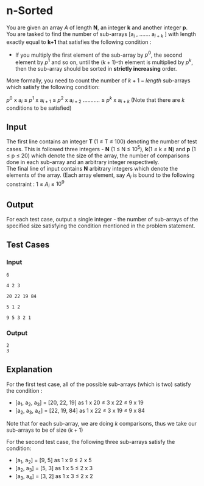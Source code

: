 # n-Sorted

You are given an array $A$ of length **N**, an integer **k** and another integer **p**. You are tasked to find the number of sub-arrays [a<sub>$i$</sub> , ....... a<sub>$i+k$</sub> ] with length exactly equal to **k+1** that satisfies the following condition :
- If you multiply the first element of the sub-array by $p^0$, the second element by $p^1$ and so on, until the $(k+1)$-th element is multiplied by $p^k$, then the sub-array should be sorted in **strictly increasing** order. 

More formally, you need to count the number of $k+1-length$ sub-arrays which satisfy the following condition:

$p^0$ x a<sub>$i$</sub> $\leq$ $p^1$ x a<sub>$i+1$</sub> $\leq$ $p^2$ x a<sub>$i+2$</sub> ........... $\leq$ $p^k$ x a<sub>$i+k$</sub> 
(Note that there are $k$ conditions to be satisfied)

## Input 
The first line contains an integer **T** (1 $\leq$ T $\leq$ 100) denoting the number of test cases. 
This is followed three integers - **N** (1 $\leq$ N $\leq$ $10^5$), **k**(1 $\leq$ k $\leq$ **N**) and **p** (1 $\leq$ p $\leq$ 20) which denote the size of the array, the number of comparisons done in each sub-array and an arbitrary integer respectively.  
The final line of input contains **N** arbitrary integers which denote the elements of the array. (Each array element, say $A$<sub>$i$</sub> is bound to the following constraint : 1 $\leq$ $A$<sub>$i$</sub> $\leq$ $10^9$

## Output 
For each test case, output a single integer - the number of sub-arrays of the specified size satisfying the condition mentioned in the problem statement. 

## Test Cases
### Input 
```
6

4 2 3

20 22 19 84

5 1 2

9 5 3 2 1

```
### Output 
```
2
3
```

## Explanation
For the first test case, all of the possible sub-arrays (which is two) satisfy the condition : 
- [a<sub>$1$</sub>, a<sub>$2$</sub>, a<sub>$3$</sub>] = [20, 22, 19] as 1 x 20 $\leq$ 3 x 22 $\leq$ 9 x 19
- [a<sub>$2$</sub>, a<sub>$3$</sub>, a<sub>$4$</sub>] = [22, 19, 84] as 1 x 22 $\leq$ 3 x 19 $\leq$ 9 x 84

Note that for each sub-array, we are doing $k$ comparisons, thus we take our sub-arrays to be of size $(k+1)$

For the second test case, the following three sub-arrays satisfy the condition:
- [a<sub>$1$</sub>, a<sub>$2$</sub>] = [9, 5] as 1 x 9 $\leq$ 2 x 5
- [a<sub>$2$</sub>, a<sub>$3$</sub>] = [5, 3] as 1 x 5 $\leq$ 2 x 3
- [a<sub>$3$</sub>, a<sub>$4$</sub>] = [3, 2] as 1 x 3 $\leq$ 2 x 2




